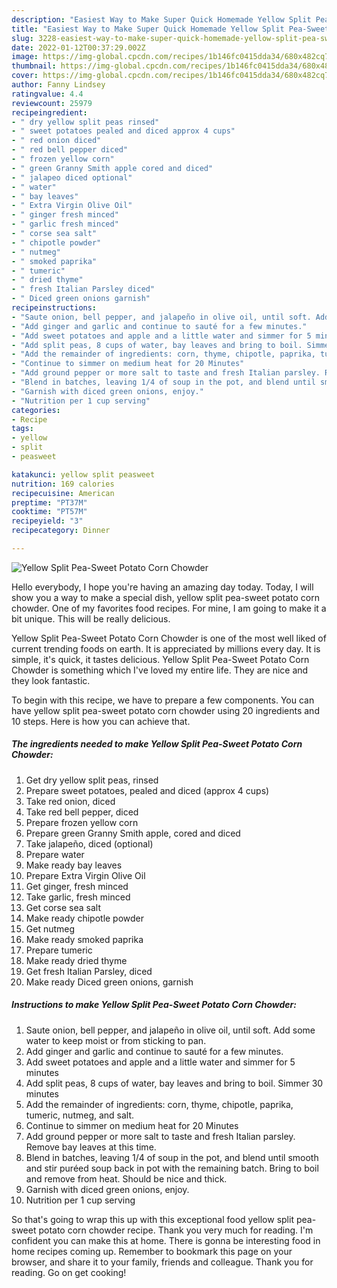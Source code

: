 ```yaml
---
description: "Easiest Way to Make Super Quick Homemade Yellow Split Pea-Sweet Potato Corn Chowder"
title: "Easiest Way to Make Super Quick Homemade Yellow Split Pea-Sweet Potato Corn Chowder"
slug: 3228-easiest-way-to-make-super-quick-homemade-yellow-split-pea-sweet-potato-corn-chowder
date: 2022-01-12T00:37:29.002Z
image: https://img-global.cpcdn.com/recipes/1b146fc0415dda34/680x482cq70/yellow-split-pea-sweet-potato-corn-chowder-recipe-main-photo.jpg
thumbnail: https://img-global.cpcdn.com/recipes/1b146fc0415dda34/680x482cq70/yellow-split-pea-sweet-potato-corn-chowder-recipe-main-photo.jpg
cover: https://img-global.cpcdn.com/recipes/1b146fc0415dda34/680x482cq70/yellow-split-pea-sweet-potato-corn-chowder-recipe-main-photo.jpg
author: Fanny Lindsey
ratingvalue: 4.4
reviewcount: 25979
recipeingredient:
- " dry yellow split peas rinsed"
- " sweet potatoes pealed and diced approx 4 cups"
- " red onion diced"
- " red bell pepper diced"
- " frozen yellow corn"
- " green Granny Smith apple cored and diced"
- " jalapeo diced optional"
- " water"
- " bay leaves"
- " Extra Virgin Olive Oil"
- " ginger fresh minced"
- " garlic fresh minced"
- " corse sea salt"
- " chipotle powder"
- " nutmeg"
- " smoked paprika"
- " tumeric"
- " dried thyme"
- " fresh Italian Parsley diced"
- " Diced green onions garnish"
recipeinstructions:
- "Saute onion, bell pepper, and jalapeño in olive oil, until soft. Add some water to keep moist or from sticking to pan."
- "Add ginger and garlic and continue to sauté for a few minutes."
- "Add sweet potatoes and apple and a little water and simmer for 5 minutes"
- "Add split peas, 8 cups of water, bay leaves and bring to boil. Simmer 30 minutes"
- "Add the remainder of ingredients: corn, thyme, chipotle, paprika, tumeric, nutmeg, and salt."
- "Continue to simmer on medium heat for 20 Minutes"
- "Add ground pepper or more salt to taste and fresh Italian parsley. Remove bay leaves at this time."
- "Blend in batches, leaving 1/4 of soup in the pot, and blend until smooth and stir puréed soup back in pot with the remaining batch. Bring to boil and remove from heat. Should be nice and thick."
- "Garnish with diced green onions, enjoy."
- "Nutrition per 1 cup serving"
categories:
- Recipe
tags:
- yellow
- split
- peasweet

katakunci: yellow split peasweet 
nutrition: 169 calories
recipecuisine: American
preptime: "PT37M"
cooktime: "PT57M"
recipeyield: "3"
recipecategory: Dinner

---
```



![Yellow Split Pea-Sweet Potato Corn Chowder](https://img-global.cpcdn.com/recipes/1b146fc0415dda34/680x482cq70/yellow-split-pea-sweet-potato-corn-chowder-recipe-main-photo.jpg)

Hello everybody, I hope you're having an amazing day today. Today, I will show you a way to make a special dish, yellow split pea-sweet potato corn chowder. One of my favorites food recipes. For mine, I am going to make it a bit unique. This will be really delicious.

Yellow Split Pea-Sweet Potato Corn Chowder is one of the most well liked of current trending foods on earth. It is appreciated by millions every day. It is simple, it's quick, it tastes delicious. Yellow Split Pea-Sweet Potato Corn Chowder is something which I've loved my entire life. They are nice and they look fantastic.




To begin with this recipe, we have to prepare a few components. You can have yellow split pea-sweet potato corn chowder using 20 ingredients and 10 steps. Here is how you can achieve that.

<!--inarticleads1-->

##### The ingredients needed to make Yellow Split Pea-Sweet Potato Corn Chowder:

1. Get  dry yellow split peas, rinsed
1. Prepare  sweet potatoes, pealed and diced (approx 4 cups)
1. Take  red onion, diced
1. Take  red bell pepper, diced
1. Prepare  frozen yellow corn
1. Prepare  green Granny Smith apple, cored and diced
1. Take  jalapeño, diced (optional)
1. Prepare  water
1. Make ready  bay leaves
1. Prepare  Extra Virgin Olive Oil
1. Get  ginger, fresh minced
1. Take  garlic, fresh minced
1. Get  corse sea salt
1. Make ready  chipotle powder
1. Get  nutmeg
1. Make ready  smoked paprika
1. Prepare  tumeric
1. Make ready  dried thyme
1. Get  fresh Italian Parsley, diced
1. Make ready  Diced green onions, garnish




<!--inarticleads2-->

##### Instructions to make Yellow Split Pea-Sweet Potato Corn Chowder:

1. Saute onion, bell pepper, and jalapeño in olive oil, until soft. Add some water to keep moist or from sticking to pan.
1. Add ginger and garlic and continue to sauté for a few minutes.
1. Add sweet potatoes and apple and a little water and simmer for 5 minutes
1. Add split peas, 8 cups of water, bay leaves and bring to boil. Simmer 30 minutes
1. Add the remainder of ingredients: corn, thyme, chipotle, paprika, tumeric, nutmeg, and salt.
1. Continue to simmer on medium heat for 20 Minutes
1. Add ground pepper or more salt to taste and fresh Italian parsley. Remove bay leaves at this time.
1. Blend in batches, leaving 1/4 of soup in the pot, and blend until smooth and stir puréed soup back in pot with the remaining batch. Bring to boil and remove from heat. Should be nice and thick.
1. Garnish with diced green onions, enjoy.
1. Nutrition per 1 cup serving




So that's going to wrap this up with this exceptional food yellow split pea-sweet potato corn chowder recipe. Thank you very much for reading. I'm confident you can make this at home. There is gonna be interesting food in home recipes coming up. Remember to bookmark this page on your browser, and share it to your family, friends and colleague. Thank you for reading. Go on get cooking!
